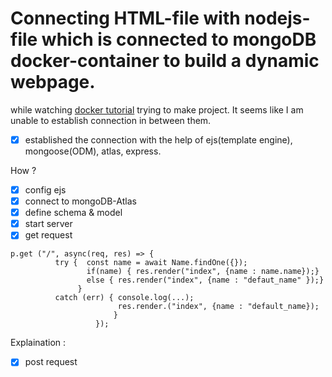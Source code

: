 # Connecting HTML-file with nodejs-file which is connected to mongoDB docker-container to build a dynamic webpage.
while watching [docker tutorial](https://youtu.be/3c-iBn73dDE?t=4004) trying to make project. It seems like I am unable to establish connection in between them.

  - [x] established the connection  with the help of ejs(template engine), mongoose(ODM), atlas, express.
  
  How ?<br>
  - [x] config ejs<br>
  - [x] connect to mongoDB-Atlas
  - [x] define schema & model
  - [x] start server
  - [x] get request
    
```
p.get ("/", async(req, res) => {
          try {  const name = await Name.findOne({});
                 if(name) { res.render("index", {name : name.name});}
                 else { res.render("index", {name : "defaut_name" });}
               }
          catch (err) { console.log(...);
                        res.render.("index", {name : "default_name});
                       }
                   });
```
   Explaination : 
  - [x] post request
